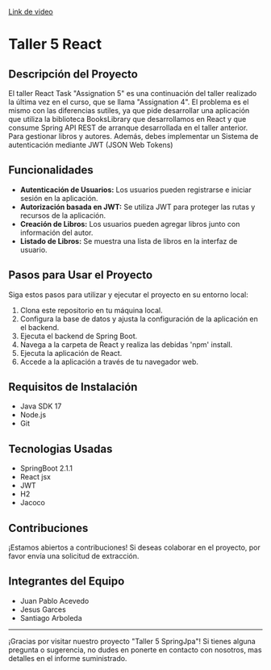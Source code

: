 [Link de video](https://youtu.be/YjfWKtHcba8)

# Taller 5 React

## Descripción del Proyecto

El taller React Task "Assignation 5" es una continuación del taller realizado la última vez en el curso, que se llama "Assignation 4". El problema es el mismo con las diferencias sutiles, ya que pide desarrollar una aplicación que utiliza la biblioteca BooksLibrary que desarrollamos en React y que consume Spring
API REST de arranque desarrollada en el taller anterior. Para gestionar libros y autores. Además,
debes implementar un
Sistema de autenticación mediante JWT (JSON Web Tokens)

## Funcionalidades

- **Autenticación de Usuarios:** Los usuarios pueden registrarse e iniciar sesión en la aplicación.
- **Autorización basada en JWT:** Se utiliza JWT para proteger las rutas y recursos de la aplicación.
- **Creación de Libros:** Los usuarios pueden agregar libros junto con información del autor.
- **Listado de Libros:** Se muestra una lista de libros en la interfaz de usuario.

## Pasos para Usar el Proyecto

Siga estos pasos para utilizar y ejecutar el proyecto en su entorno local:

1. Clona este repositorio en tu máquina local.
2. Configura la base de datos y ajusta la configuración de la aplicación en el backend.
3. Ejecuta el backend de Spring Boot.
4. Navega a la carpeta de React y realiza las debidas 'npm' install.
5. Ejecuta la aplicación de React.
6. Accede a la aplicación a través de tu navegador web.

## Requisitos de Instalación

- Java SDK 17
- Node.js
- Git

## Tecnologias Usadas
- SpringBoot 2.1.1
- React jsx
- JWT
- H2 
- Jacoco

## Contribuciones

¡Estamos abiertos a contribuciones! Si deseas colaborar en el proyecto, por favor envía una solicitud de extracción.

## Integrantes del Equipo

- Juan Pablo Acevedo
- Jesus Garces
- Santiago Arboleda

---

¡Gracias por visitar nuestro proyecto "Taller 5 SpringJpa"! Si tienes alguna pregunta o sugerencia, no dudes en ponerte en contacto con nosotros, mas detalles en el informe suministrado.
